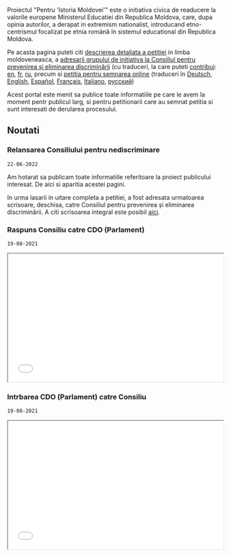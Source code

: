 Proiectul "Pentru 'Istoria Moldovei'" este o initiativa civica de readucere la valorile europene Ministerul Educatiei din Republica Moldova, care, dupa opinia autorilor, a derapat in extremism nationalist, introducand etno-centrismul focalizat pe etnia românâ în sistemul educational din Republica Moldova.  

Pe acasta pagina puteti citi [descrierea detaliata a petitiei](/istoria/descriere) in limba moldoveneasca, a [adresarii grupului de initiativa la Consiliul pentru prevenirea și eliminarea discriminării](/istoria/egalitate-md) (cu traduceri, la care puteti [contribui](https://github.com/sdudnic/istoria): [en](/istoria/egalitate-en), [fr](/istoria/egalitate-fr), [ru](/istoria/egalitate-ru), precum si [petitia pentru semnarea online](https://www.petitieonline.com/history-md) (traduceri în [Deutsch](https://www.petitionen.com/history-md), [English](https://www.petitions.net/history-md), [Español](https://www.peticiones.net/history-md), [Français](https://www.petitionenligne.com/history-md), [Italiano](https://www.petizioni.com/history-md), [русский](https://ru.petitions.net/history-md))

Acest portal este menit sa publice toate informatiile pe care le avem la moment pentr publicul larg, si pentru petitionarii care au semnat petitia si sunt interesati de derularea procesului. 


## Noutati

### Relansarea Consiliului pentru nediscriminare
`22-06-2022`

Am hotarat sa publicam toate informatiile referitoare la proiect publicului interesat. De aici si aparitia acestei pagini. 

In urma lasarii in uitare completa a petitiei, a fost adresata urmatoarea scrisoare, deschisa, catre Consiliul pentru prevenirea și eliminarea discriminării.
A citi scrisoarea integral este posibil [aici](/istoria/egalitate-22-06-2022). 

### Raspuns Consiliu catre CDO (Parlament)
`19-08-2021`

<iframe src="/istoria/assets/2021_09_03_AnswerConsiliuToParl_03_1779.pdf" width="100%" height="300"></iframe>

### Intrbarea CDO (Parlament) catre Consiliu
`19-08-2021`

<iframe src="/istoria/assets/2021_08_19_QuestionParlamentToConsiliu.pdf" width="100%" height="300"></iframe>
